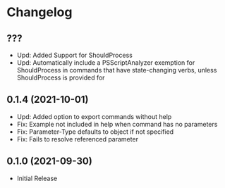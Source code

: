 ﻿# Changelog

## ???

+ Upd: Added Support for ShouldProcess
+ Upd: Automatically include a PSScriptAnalyzer exemption for ShouldProcess in commands that have state-changing verbs, unless ShouldProcess is provided for

## 0.1.4 (2021-10-01)

+ Upd: Added option to export commands without help
+ Fix: Example not included in help when command has no parameters
+ Fix: Parameter-Type defaults to object if not specified
+ Fix: Fails to resolve referenced parameter

## 0.1.0 (2021-09-30)

+ Initial Release
